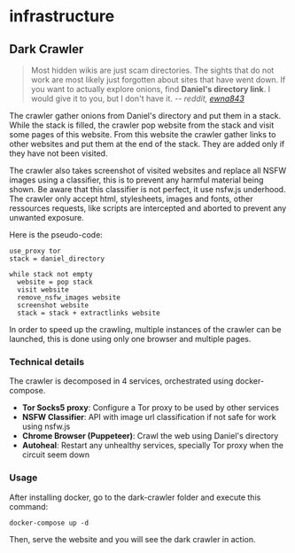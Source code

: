 # infrastructure

## Dark Crawler

> Most hidden wikis are just scam directories. The sights that do not work are most likely just forgotten about sites that have went down. If you want to actually explore onions, find **Daniel's directory link**. I would give it to you, but I don't have it.
> -- <cite>reddit, [ewna843](https://www.reddit.com/r/TOR/comments/cp59a5/is_there_any_way_to_make_more_of_the_hidden_wiki/ewna843/)</cite>

The crawler gather onions from Daniel's directory and put them in a stack.
While the stack is filled, the crawler pop website from the stack and visit some pages of this website. 
From this website the crawler gather links to other websites and put them at the end of the stack. They are added only if they have not been visited.

The crawler also takes screenshot of visited websites and replace all NSFW images using a classifier, this is to prevent any harmful material being shown. Be aware that this classifier is not perfect, it use nsfw.js underhood.
The crawler only accept html, stylesheets, images and fonts, other ressources requests, like scripts are intercepted and aborted to prevent any unwanted exposure.

Here is the pseudo-code:

```
use_proxy tor
stack = daniel_directory

while stack not empty
  website = pop stack
  visit website
  remove_nsfw_images website
  screenshot website
  stack = stack + extractlinks website
```

In order to speed up the crawling, multiple instances of the crawler can be launched, this is done using only one browser and multiple pages. 

### Technical details

The crawler is decomposed in 4 services, orchestrated using docker-compose.
- **Tor Socks5 proxy**: Configure a Tor proxy to be used by other services
- **NSFW Classifier**: API with image url classification if not safe for work using nsfw.js
- **Chrome Browser (Puppeteer)**: Crawl the web using Daniel's directory
- **Autoheal**: Restart any unhealthy services, specially Tor proxy when the circuit seem down

### Usage

After installing docker, go to the dark-crawler folder and execute this command:

```
docker-compose up -d
```

Then, serve the website and you will see the dark crawler in action.

